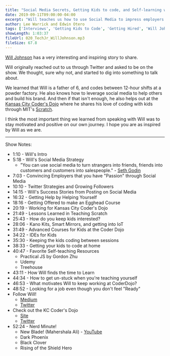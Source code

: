 ```yaml
---
title: "Social Media Secrets, Getting Kids to code, and Self-learning with Will Johnson"
date: 2019-09-11T09:00:00-04:00
excerpt: "Will teaches us how to use Social Media to impress employers and build relationships, how to teach kids to code, and how he stays motivated to learn while juggling being a father of 6 and working 12-hour shifts at his factory job."
author: Lee Warrick and Edwin Otero
tags: ['Interviews', 'Getting Kids to Code', 'Getting Hired', 'Will Johnson']
showLength: 1:03:37
fileUrl: 020_TechJr_WillJohnson.mp3
fileSize: 67.8
---
```


[Will Johnson](https://twitter.com/willjohnsonio) has a very interesting and inspiring story to share.

Will originally reached out to us through Twitter and asked to be on the show. We thought, sure why not, and started to dig into something to talk about.

We learned that Will is a father of 6, and codes between 12-hour shifts at a powder factory. He also knows how to leverage social media to help others and build his brand. And then if that isn't enough, he also helps out at the [Kansas City Coder's Dojo](http://coderdojokc.com/) where he shares his love of coding with kids through MIT's [Scratch](https://scratch.mit.edu/).

I think the most important thing we learned from speaking with Will was to stay motivated and positive on our own journey.  I hope you are as inspired by Will as we are.

---
Show Notes:

* 1:10 - Will's Intro
* 5:18 - Will's Social Media Strategy
  * "You can use social media to turn strangers into friends, friends into customers and customers into salespeople." - [Seth Godin](https://www.azquotes.com/quote/857392)
* 7:03 - Convincing Employers that you have "Passion" through Social Media
* 10:10 - Twitter Strategies and Growing Followers
* 14:15 - Will's Success Stories from Posting on Social Media
* 16:32 - Getting Help by Helping Yourself
* 18:16 - Getting Offered to make an Egghead Course
* 20:19 - Working for Kansas City Coder's Dojo
* 21:49 - Lessons Learned in Teaching Scratch
* 25:43 - How do you keep kids interested?
* 28:06 - Kano Kits, Smart Mirrors, and getting into IoT
* 31:49 - Advanced Courses for Kids at the Coder Dojo
* 34:22 - IDEs for Kids
* 35:30 - Keeping the kids coding between sessions
* 38:33 - Getting your kids to code at home
* 40:47 - Favorite Self-teaching Resources
  * Practical JS by Gordon Zhu
  * Udemy
  * Treehouse
* 43:11 - How Will finds the time to Learn
* 44:34 - How to get un-stuck when you're teaching yourself
* 46:53 - What motivates Will to keep working at CoderDojo?
* 48:52 - Looking for a job even though you don't feel "Ready"
* Follow Will!
  * [Medium](https://medium.com/@willjohnson.io)
  * [Twitter](https://twitter.com/willjohnsonio)
* Check out the KC Coder's Dojo
  * [Site](http://coderdojokc.com/)
  * [Twitter](https://twitter.com/coderdojokc)
* 52:24 - Nerd Minute!
  * New Blade! (Mahershala Ali) - [YouTube](https://www.youtube.com/watch?v=3hhdpOXH49I)
  * Dark Phoenix
  * Black Clover
  * Rising of the Shield Hero